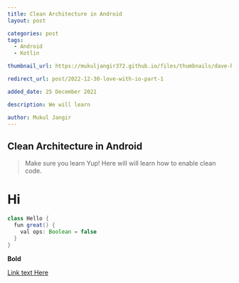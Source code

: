 ```yaml
---
title: Clean Architecture in Android
layout: post

categories: post
tags:
  - Android
  - Kotlin

thumbnail_url: https://mukuljangir372.github.io/files/thumbnails/dave-hoefler-lsoogGC_5dg-unsplash.jpg

redirect_url: post/2022-12-30-love-with-io-part-1

added_date: 25 December 2021

description: We will learn

author: Mukul Jangir
---
```


## Clean Architecture in Android
> Make sure you learn Yup!
Here will will learn how to enable clean code.
# Hi

```java
class Hello {
  fun great() {
    val ops: Boolean = false
  }
}
```

**Bold**

[Link text Here](https://link-url-here.org)